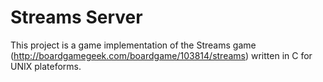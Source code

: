 Streams Server
===

This project is a game implementation of the Streams game (http://boardgamegeek.com/boardgame/103814/streams) written in C for UNIX plateforms.